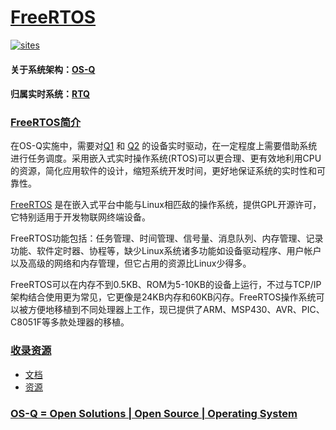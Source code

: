 ﻿# [FreeRTOS](https://github.com/OS-Q/FreeRTOS) 

[![sites](http://182.61.61.133/link/resources/OSQ.png)](http://www.OS-Q.com)

#### 关于系统架构：[OS-Q](https://github.com/OS-Q)
#### 归属实时系统：[RTQ](https://github.com/OS-Q/RTQ)

### [FreeRTOS简介](https://github.com/OS-Q/FreeRTOS/wiki)

在OS-Q实施中，需要对[Q1](https://github.com/OS-Q/Q1) 和 [Q2](https://github.com/OS-Q/Q2) 的设备实时驱动，在一定程度上需要借助系统进行任务调度。采用嵌入式实时操作系统(RTOS)可以更合理、更有效地利用CPU的资源，简化应用软件的设计，缩短系统开发时间，更好地保证系统的实时性和可靠性。

[FreeRTOS](https://www.freertos.org/) 是在嵌入式平台中能与Linux相匹敌的操作系统，提供GPL开源许可，它特别适用于开发物联网终端设备。

FreeRTOS功能包括：任务管理、时间管理、信号量、消息队列、内存管理、记录功能、软件定时器、协程等，缺少Linux系统诸多功能如设备驱动程序、用户帐户以及高级的网络和内存管理，但它占用的资源比Linux少得多。

FreeRTOS可以在内存不到0.5KB、ROM为5-10KB的设备上运行，不过与TCP/IP架构结合使用更为常见，它更像是24KB内存和60KB闪存。FreeRTOS操作系统可以被方便地移植到不同处理器上工作，现已提供了ARM、MSP430、AVR、PIC、C8051F等多款处理器的移植。

### [收录资源](https://github.com/OS-Q) 

* [文档](docs/)
* [资源](src/)

### [OS-Q = Open Solutions | Open Source |  Operating System ](http://www.OS-Q.com)